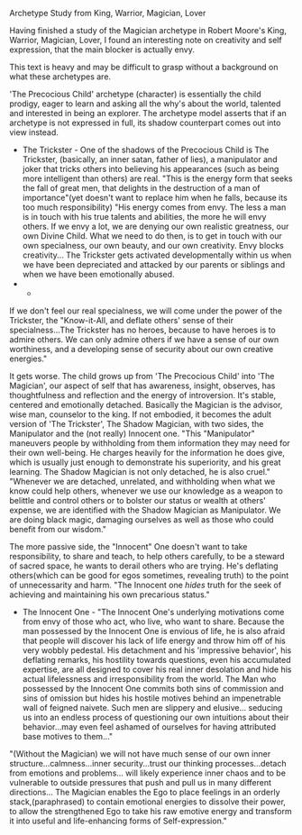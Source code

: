Archetype Study from King, Warrior, Magician, Lover

Having finished a study of the Magician archetype in Robert Moore's King, Warrior, Magician, Lover,
I found an interesting note on creativity and self expression, that the main blocker is actually envy.

This text is heavy and may be difficult to grasp without a background on what these archetypes are.

'The Precocious Child' archetype (character) is essentially the child prodigy, eager to learn and asking all the why's about the world, talented and interested in being an explorer.
The archetype model asserts that if an archetype is not expressed in full, its shadow counterpart comes out into view instead.

- The Trickster -
One of the shadows of the Precocious Child is The Trickster, (basically, an inner satan, father of lies), a manipulator and joker that tricks others into believing his appearances (such as being more intelligent than others) are real.
"This is the energy form that seeks the fall of great men, that delights in the destruction of a man of importance"(yet doesn't want to replace him when he falls, because its too much responsibility)
"His energy comes from envy. The less a man is in touch with his true talents and abilities, the more he will envy others. If we envy a lot, we are denying our own realistic greatness,
our own Divine Child. What we need to do then, is to get in touch with our own specialness, our own beauty, and our own creativity. Envy blocks creativity...
The Trickster gets activated developmentally within us when we have been depreciated and attacked by our parents or siblings and when we have been emotionally abused.
- -

If we don't feel our real specialness, we will come under the power of the Trickster, the "Know-it-All, and deflate others' sense of their specialness...The Trickster has no heroes, because
to have heroes is to admire others. We can only admire others if we have a sense of our own worthiness, and a developing sense of security about our own creative energies."

It gets worse. The child grows up from 'The Precocious Child' into 'The Magician', our aspect of self that has awareness, insight, observes, has thoughtfulness and reflection and the energy of introversion.
It's stable, centered and emotionally detached. Basically the Magician is the advisor, wise man, counselor to the king. If not embodied, it becomes the adult version of 'The Trickster',
The Shadow Magician, with two sides, the Manipulator and the (not really) Innocent one.
"This "Manipulator" maneuvers people by withholding from them information they may need for their own well-being. He charges heavily for the information he does give, which is usually just enough to demonstrate his
superiority, and his great learning. The Shadow Magician is not only detached, he is also cruel."
"Whenever we are detached, unrelated, and withholding when what we know could help others, whenever we use our knowledge as a weapon to belittle and control others or to bolster our status or wealth at
others' expense, we are identified with the Shadow Magician as Manipulator. We are doing black magic, damaging ourselves as well as those who could benefit from our wisdom."

The more passive side, the "Innocent" One doesn't want to take responsibility, to share and teach, to help others carefully, to be a steward of sacred space, he wants to derail others who are trying.
He's deflating others(which can be good for egos sometimes, revealing truth) to the point of unnecessarity and harm.
"The Innocent one *hides* truth for the seek of achieving and maintaining his own precarious status."

- The Innocent One -
"The Innocent One's underlying motivations come from envy of those who act, who live, who want to share. Because the man possessed by the Innocent One is envious of life, he is also afraid that
people will discover his lack of life energy and throw him off of his very wobbly pedestal. His detachment and his 'impressive behavior', his deflating remarks, his hostility towards questions, even his accumulated
expertise, are all designed to cover his real inner desolation and hide his actual lifelessness and irresponsibility from the world.
The Man who possessed by the Innocent One commits both sins of commission and sins of omission but hides his hostile motives behind an impenetrable wall of feigned naivete. Such men are slippery and elusive...
seducing us into an endless process of questioning our own intuitions about their behavior...may even feel ashamed of ourselves for having attributed base motives to them..."

"(Without the Magician) we will not have much sense of our own inner structure...calmness...inner security...trust our thinking processes...detach from emotions and problems...
will likely experience inner chaos and to be vulnerable to outside pressures that push and pull us in many different directions...
The Magician enables the Ego to place feelings in an orderly stack,(paraphrased) to contain emotional energies to dissolve their power, to allow the strengthened Ego to take his raw emotive energy and transform it into
useful and life-enhancing forms of Self-expression."
